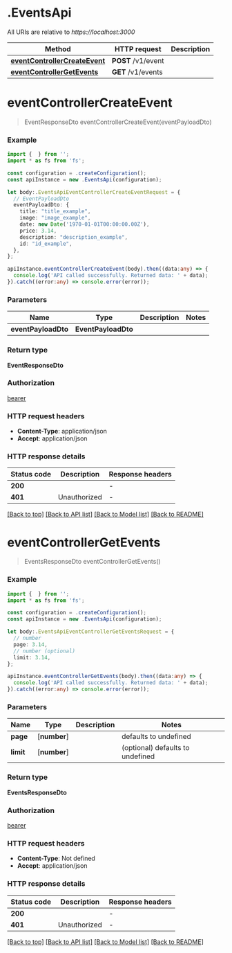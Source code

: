 # .EventsApi

All URIs are relative to *https://localhost:3000*

Method | HTTP request | Description
------------- | ------------- | -------------
[**eventControllerCreateEvent**](EventsApi.md#eventControllerCreateEvent) | **POST** /v1/event | 
[**eventControllerGetEvents**](EventsApi.md#eventControllerGetEvents) | **GET** /v1/events | 


# **eventControllerCreateEvent**
> EventResponseDto eventControllerCreateEvent(eventPayloadDto)


### Example


```typescript
import {  } from '';
import * as fs from 'fs';

const configuration = .createConfiguration();
const apiInstance = new .EventsApi(configuration);

let body:.EventsApiEventControllerCreateEventRequest = {
  // EventPayloadDto
  eventPayloadDto: {
    title: "title_example",
    image: "image_example",
    date: new Date('1970-01-01T00:00:00.00Z'),
    price: 3.14,
    description: "description_example",
    id: "id_example",
  },
};

apiInstance.eventControllerCreateEvent(body).then((data:any) => {
  console.log('API called successfully. Returned data: ' + data);
}).catch((error:any) => console.error(error));
```


### Parameters

Name | Type | Description  | Notes
------------- | ------------- | ------------- | -------------
 **eventPayloadDto** | **EventPayloadDto**|  |


### Return type

**EventResponseDto**

### Authorization

[bearer](README.md#bearer)

### HTTP request headers

 - **Content-Type**: application/json
 - **Accept**: application/json


### HTTP response details
| Status code | Description | Response headers |
|-------------|-------------|------------------|
**200** |  |  -  |
**401** | Unauthorized |  -  |

[[Back to top]](#) [[Back to API list]](README.md#documentation-for-api-endpoints) [[Back to Model list]](README.md#documentation-for-models) [[Back to README]](README.md)

# **eventControllerGetEvents**
> EventsResponseDto eventControllerGetEvents()


### Example


```typescript
import {  } from '';
import * as fs from 'fs';

const configuration = .createConfiguration();
const apiInstance = new .EventsApi(configuration);

let body:.EventsApiEventControllerGetEventsRequest = {
  // number
  page: 3.14,
  // number (optional)
  limit: 3.14,
};

apiInstance.eventControllerGetEvents(body).then((data:any) => {
  console.log('API called successfully. Returned data: ' + data);
}).catch((error:any) => console.error(error));
```


### Parameters

Name | Type | Description  | Notes
------------- | ------------- | ------------- | -------------
 **page** | [**number**] |  | defaults to undefined
 **limit** | [**number**] |  | (optional) defaults to undefined


### Return type

**EventsResponseDto**

### Authorization

[bearer](README.md#bearer)

### HTTP request headers

 - **Content-Type**: Not defined
 - **Accept**: application/json


### HTTP response details
| Status code | Description | Response headers |
|-------------|-------------|------------------|
**200** |  |  -  |
**401** | Unauthorized |  -  |

[[Back to top]](#) [[Back to API list]](README.md#documentation-for-api-endpoints) [[Back to Model list]](README.md#documentation-for-models) [[Back to README]](README.md)


